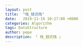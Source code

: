 ```yaml
---
layout: post
title:  "栈_链式栈"
date:   2019-11-16 10:27:00 +0800
categories: Algorithm
tags: DataStructure
author: pepe
description: 『 栈_链式栈 』
---
```






































